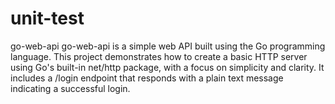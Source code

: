 # unit-test
go-web-api go-web-api is a simple web API built using the Go programming language. This project demonstrates how to create a basic HTTP server using Go's built-in net/http package, with a focus on simplicity and clarity. It includes a /login endpoint that responds with a plain text message indicating a successful login.
